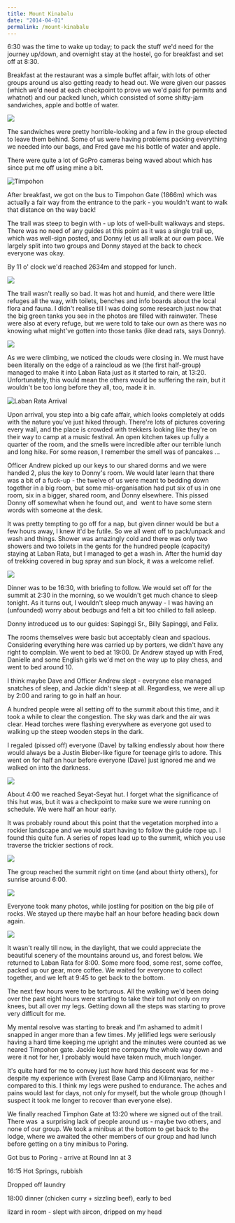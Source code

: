 ```yaml
---
title: Mount Kinabalu
date: "2014-04-01"
permalink: /mount-kinabalu
---
```

6:30 was the time to wake up today; to pack the stuff we'd need for the journey up/down, and overnight stay at the hostel, go for breakfast and set off at 8:30.

Breakfast at the restaurant was a simple buffet affair, with lots of other groups around us also getting ready to head out. We were given our passes (which we'd need at each checkpoint to prove we we'd paid for permits and whatnot) and our packed lunch, which consisted of some shitty-jam sandwiches, apple and bottle of water.

![](/assets/pass.jpg)

The sandwiches were pretty horrible-looking and a few in the group elected to leave them behind. Some of us were having problems packing everything we needed into our bags, and Fred gave me his bottle of water and apple.

There were quite a lot of GoPro cameras being waved about which has since put me off using mine a bit.

![](/assets/timpohon.jpg "Timpohon")

After breakfast, we got on the bus to Timpohon Gate (1866m) which was actually a fair way from the entrance to the park - you wouldn't want to walk that distance on the way back!

The trail was steep to begin with - up lots of well-built walkways and steps. There was no need of any guides at this point as it was a single trail up, which was well-sign posted, and Donny let us all walk at our own pace. We largely split into two groups and Donny stayed at the back to check everyone was okay.

By 11 o' clock we'd reached 2634m and stopped for lunch.

![](/assets/eleven.jpg)

The trail wasn't really so bad. It was hot and humid, and there were little refuges all the way, with toilets, benches and info boards about the local flora and fauna. I didn't realise till I was doing some research just now that the big green tanks you see in the photos are filled with rainwater. These were also at every refuge, but we were told to take our own as there was no knowing what might've gotten into those tanks (like dead rats, says Donny).

![](/assets/refuge.jpg)

As we were climbing, we noticed the clouds were closing in. We must have been literally on the edge of a raincloud as we (the first half-group) managed to make it into Laban Rata just as it started to rain, at 13:20. Unfortunately, this would mean the others would be suffering the rain, but it wouldn't be too long before they all, too, made it in.

![](/assets/labanrata1.jpg "Laban Rata Arrival")

Upon arrival, you step into a big cafe affair, which looks completely at odds with the nature you've just hiked through. There're lots of pictures covering every wall, and the place is crowded with trekkers looking like they're on their way to camp at a music festival. An open kitchen takes up fully a quarter of the room, and the smells were incredible after our terrible lunch and long hike. For some reason, I remember the smell was of pancakes ...

Officer Andrew picked up our keys to our shared dorms and we were handed 2, plus the key to Donny's room. We would later learn that there was a bit of a fuck-up - the twelve of us were meant to bedding down together in a big room, but some mis-organisation had put six of us in one room, six in a bigger, shared room, and Donny elsewhere. This pissed Donny off somewhat when he found out, and  went to have some stern words with someone at the desk.

It was pretty tempting to go off for a nap, but given dinner would be but a few hours away, I knew it'd be futile. So we all went off to pack/unpack and wash and things. Shower was amazingly cold and there was only two showers and two toilets in the gents for the hundred people (capacity) staying at Laban Rata, but I managed to get a wash in. After the humid day of trekking covered in bug spray and sun block, it was a welcome relief.

![](/assets/bunk.jpg)

Dinner was to be 16:30, with briefing to follow. We would set off for the summit at 2:30 in the morning, so we wouldn't get much chance to sleep tonight. As it turns out, I wouldn't sleep much anyway - I was having an (unfounded) worry about bedbugs and felt a bit too chilled to fall asleep.

Donny introduced us to our guides: Sapinggi Sr., Billy Sapinggi, and Felix.

The rooms themselves were basic but acceptably clean and spacious. Considering everything here was carried up by porters, we didn't have any right to complain. We went to bed at 19:00. Dr Andrew stayed up with Fred, Danielle and some English girls we'd met on the way up to play chess, and went to bed around 10.

I think maybe Dave and Officer Andrew slept - everyone else managed snatches of sleep, and Jackie didn't sleep at all. Regardless, we were all up by 2:00 and raring to go in half an hour.

A hundred people were all setting off to the summit about this time, and it took a while to clear the congestion. The sky was dark and the air was clear. Head torches were flashing everywhere as everyone got used to walking up the steep wooden steps in the dark.

I regaled (pissed off) everyone (Dave) by talking endlessly about how there would always be a Justin Bieber-like figure for teenage girls to adore. This went on for half an hour before everyone (Dave) just ignored me and we walked on into the darkness.

![](/assets/night.jpg)

About 4:00 we reached Seyat-Seyat hut. I forget what the significance of this hut was, but it was a checkpoint to make sure we were running on schedule. We were half an hour early.

It was probably round about this point that the vegetation morphed into a rockier landscape and we would start having to follow the guide rope up. I found this quite fun. A series of ropes lead up to the summit, which you use traverse the trickier sections of rock.

![](/assets/sunrise.jpg)

The group reached the summit right on time (and about thirty others), for sunrise around 6:00.

![](/assets/summit.jpg)

Everyone took many photos, while jostling for position on the big pile of rocks. We stayed up there maybe half an hour before heading back down again.

![](/assets/descent.jpg)

It wasn't really till now, in the daylight, that we could appreciate the beautiful scenery of the mountains around us, and forest below. We returned to Laban Rata for 8:00. Some more food, some rest, some coffee, packed up our gear, more coffee. We waited for everyone to collect together, and we left at 9:45 to get back to the bottom.

The next few hours were to be torturous. All the walking we'd been doing over the past eight hours were starting to take their toll not only on my knees, but all over my legs. Getting down all the steps was starting to prove very difficult for me.

My mental resolve was starting to break and I'm ashamed to admit I snapped in anger more than a few times. My jellified legs were seriously having a hard time keeping me upright and the minutes were counted as we neared Timpohon gate. Jackie kept me company the whole way down and were it not for her, I probably would have taken much, much longer.

It's quite hard for me to convey just how hard this descent was for me - despite my experience with Everest Base Camp and Kilimanjaro, neither compared to this. I think my legs were pushed to endurance. The aches and pains would last for days, not only for myself, but the whole group (though I suspect it took me longer to recover than everyone else).

We finally reached Timphon Gate at 13:20 where we signed out of the trail. There was  a surprising lack of people around us - maybe two others, and none of our group. We took a minibus at the bottom to get back to the lodge, where we awaited the other members of our group and had lunch before getting on a tiny minibus to Poring.

Got bus to Poring - arrive at Round Inn at 3

16:15 Hot Springs, rubbish

Dropped off laundry

18:00 dinner (chicken curry + sizzling beef), early to bed

lizard in room - slept with aircon, dripped on my head

